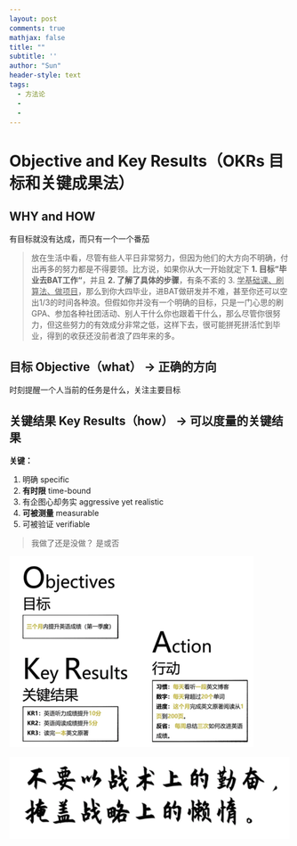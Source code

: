 ```yaml
---
layout: post
comments: true
mathjax: false
title: ""
subtitle: ''
author: "Sun"
header-style: text
tags:
  - 方法论
  - 
  - 
---
```


# Objective and Key Results（OKRs 目标和关键成果法）

## WHY and HOW

有目标就没有达成，而只有一个一个番茄

> 放在生活中看，尽管有些人平日非常努力，但因为他们的大方向不明确，付出再多的努力都是不得要领。比方说，如果你从大一开始就定下 **1. 目标“毕业去BAT工作“**，并且 **2. 了解了具体的步骤**，有条不紊的 3. <u>学基础课、刷算法、做项目</u>，那么到你大四毕业，进BAT做研发并不难，甚至你还可以空出1/3的时间各种浪。但假如你并没有一个明确的目标，只是一门心思的刷GPA、参加各种社团活动、别人干什么你也跟着干什么，那么尽管你很努力，但这些努力的有效成分非常之低，这样下去，很可能拼死拼活忙到毕业，得到的收获还没前者浪了四年来的多。

## 目标 Objective（what） → 正确的方向

时刻提醒一个人当前的任务是什么，关注主要目标

## 关键结果 Key Results（how） → 可以度量的关键结果

**关键：**

1. 明确 specific
2. **有时限** time-bound
3. 有企图心却务实 aggressive yet realistic
4. **可被测量** measurable
5. 可被验证 verifiable

> 我做了还是没做？ 是或否

<img src="/img/in-post/20_07/image-20200717020417318.png" alt="image-20200717020417318" style="zoom:50%;" />

![image-20200717022240915](/img/in-post/20_07/image-20200717022240915.png)















